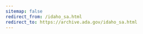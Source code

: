 ```yaml
---
sitemap: false 
redirect_from: /idaho_sa.html 
redirect_to: https://archive.ada.gov/idaho_sa.html 
---
```

